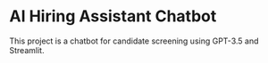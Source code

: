 # AI Hiring Assistant Chatbot

This project is a chatbot for candidate screening using GPT-3.5 and Streamlit.